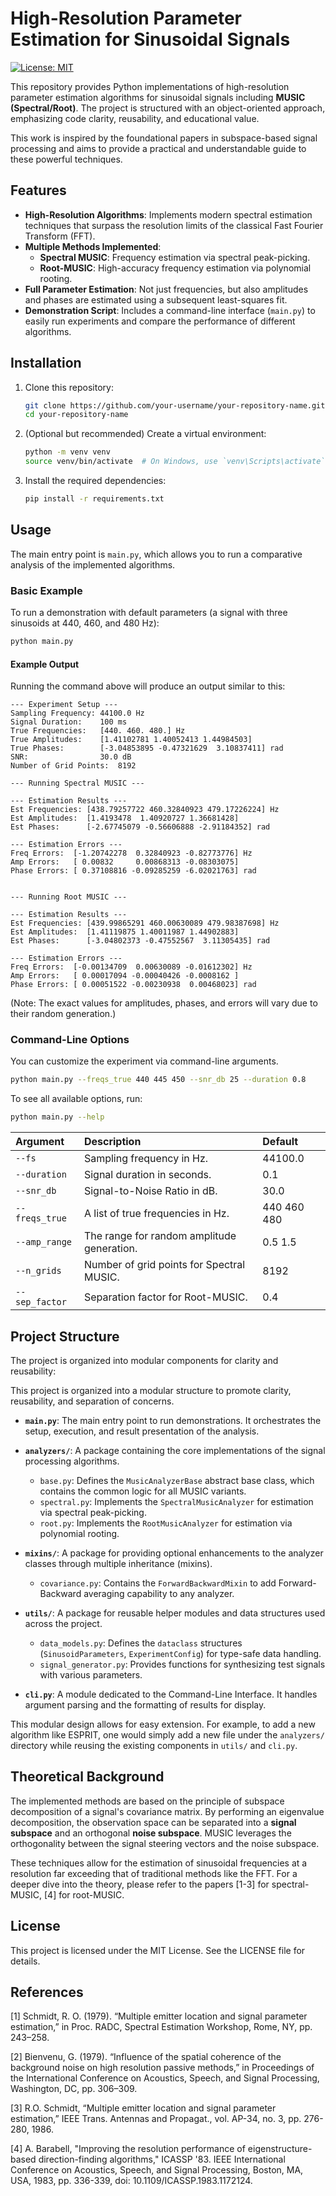 # High-Resolution Parameter Estimation for Sinusoidal Signals

[![License: MIT](https://img.shields.io/badge/License-MIT-yellow.svg)](https://opensource.org/licenses/MIT)

This repository provides Python implementations of high-resolution parameter estimation algorithms for sinusoidal signals including **MUSIC (Spectral/Root)**. The project is structured with an object-oriented approach, emphasizing code clarity, reusability, and educational value.

This work is inspired by the foundational papers in subspace-based signal processing and aims to provide a practical and understandable guide to these powerful techniques.

## Features

- **High-Resolution Algorithms**: Implements modern spectral estimation techniques that surpass the resolution limits of the classical Fast Fourier Transform (FFT).
- **Multiple Methods Implemented**:
  - **Spectral MUSIC**: Frequency estimation via spectral peak-picking.
  - **Root-MUSIC**: High-accuracy frequency estimation via polynomial rooting.
- **Full Parameter Estimation**: Not just frequencies, but also amplitudes and phases are estimated using a subsequent least-squares fit.
- **Demonstration Script**: Includes a command-line interface (`main.py`) to easily run experiments and compare the performance of different algorithms.

## Installation

1.  Clone this repository:
    ```bash
    git clone https://github.com/your-username/your-repository-name.git
    cd your-repository-name
    ```

2.  (Optional but recommended) Create a virtual environment:
    ```bash
    python -m venv venv
    source venv/bin/activate  # On Windows, use `venv\Scripts\activate`
    ```

3.  Install the required dependencies:
    ```bash
    pip install -r requirements.txt
    ```

## Usage

The main entry point is `main.py`, which allows you to run a comparative analysis of the implemented algorithms.

### Basic Example

To run a demonstration with default parameters (a signal with three sinusoids at 440, 460, and 480 Hz):

```bash
python main.py
```

#### Example Output
Running the command above will produce an output similar to this:

```
--- Experiment Setup ---
Sampling Frequency: 44100.0 Hz
Signal Duration:    100 ms
True Frequencies:   [440. 460. 480.] Hz
True Amplitudes:    [1.41102781 1.40052413 1.44984503]
True Phases:        [-3.04853895 -0.47321629  3.10837411] rad
SNR:                30.0 dB
Number of Grid Points:  8192

--- Running Spectral MUSIC ---

--- Estimation Results ---
Est Frequencies: [438.79257722 460.32840923 479.17226224] Hz
Est Amplitudes:  [1.4193478  1.40920727 1.36681428]
Est Phases:      [-2.67745079 -0.56606888 -2.91184352] rad

--- Estimation Errors ---
Freq Errors:  [-1.20742278  0.32840923 -0.82773776] Hz
Amp Errors:   [ 0.00832     0.00868313 -0.08303075]
Phase Errors: [ 0.37108816 -0.09285259 -6.02021763] rad


--- Running Root MUSIC ---

--- Estimation Results ---
Est Frequencies: [439.99865291 460.00630089 479.98387698] Hz
Est Amplitudes:  [1.41119875 1.40011987 1.44902883]
Est Phases:      [-3.04802373 -0.47552567  3.11305435] rad

--- Estimation Errors ---
Freq Errors:  [-0.00134709  0.00630089 -0.01612302] Hz
Amp Errors:   [ 0.00017094 -0.00040426 -0.0008162 ]
Phase Errors: [ 0.00051522 -0.00230938  0.00468023] rad
```

(Note: The exact values for amplitudes, phases, and errors will vary due to their random generation.)

### Command-Line Options

You can customize the experiment via command-line arguments.

```bash
python main.py --freqs_true 440 445 450 --snr_db 25 --duration 0.8
```

To see all available options, run:

```bash
python main.py --help
```

| Argument| Description | Default |
| :-------- | :-------- | :-------- |
|`--fs`| Sampling frequency in Hz.| 44100.0 |
| `--duration` | Signal duration in seconds. | 0.1|
|`--snr_db` | Signal-to-Noise Ratio in dB. | 30.0|
| `--freqs_true`  | A list of true frequencies in Hz. | 440 460 480|
| `--amp_range` | The range for random amplitude generation. | 0.5 1.5|
| `--n_grids` | Number of grid points for Spectral MUSIC. | 8192|
| `--sep_factor` | Separation factor for Root-MUSIC. | 0.4|



## Project Structure
The project is organized into modular components for clarity and reusability:

This project is organized into a modular structure to promote clarity, reusability, and separation of concerns.

-   **`main.py`**:
    The main entry point to run demonstrations. It orchestrates the setup, execution, and result presentation of the analysis.

-   **`analyzers/`**:
    A package containing the core implementations of the signal processing algorithms.
    -   `base.py`: Defines the `MusicAnalyzerBase` abstract base class, which contains the common logic for all MUSIC variants.
    -   `spectral.py`: Implements the `SpectralMusicAnalyzer` for estimation via spectral peak-picking.
    -   `root.py`: Implements the `RootMusicAnalyzer` for estimation via polynomial rooting.

-   **`mixins/`**:
    A package for providing optional enhancements to the analyzer classes through multiple inheritance (mixins).
    -   `covariance.py`: Contains the `ForwardBackwardMixin` to add Forward-Backward averaging capability to any analyzer.

-   **`utils/`**:
    A package for reusable helper modules and data structures used across the project.
    -   `data_models.py`: Defines the `dataclass` structures (`SinusoidParameters`, `ExperimentConfig`) for type-safe data handling.
    -   `signal_generator.py`: Provides functions for synthesizing test signals with various parameters.

-   **`cli.py`**:
    A module dedicated to the Command-Line Interface. It handles argument parsing and the formatting of results for display.

This modular design allows for easy extension. For example, to add a new algorithm like ESPRIT, one would simply add a new file under the `analyzers/` directory while reusing the existing components in `utils/` and `cli.py`.

## Theoretical Background

The implemented methods are based on the principle of subspace decomposition of a signal's covariance matrix. By performing an eigenvalue decomposition, the observation space can be separated into a **signal subspace** and an orthogonal **noise subspace**.
MUSIC leverages the orthogonality between the signal steering vectors and the noise subspace.

These techniques allow for the estimation of sinusoidal frequencies at a resolution far exceeding that of traditional methods like the FFT. For a deeper dive into the theory, please refer to the papers [1-3] for spectral-MUSIC, [4] for root-MUSIC.

## License
This project is licensed under the MIT License. See the LICENSE file for details.

## References
[1] Schmidt, R. O. (1979). “Multiple emitter location and signal parameter estimation,” in Proc. RADC, Spectral Estimation Workshop, Rome, NY, pp. 243–258.

[2] Bienvenu, G. (1979). “Influence of the spatial coherence of the background noise on high resolution passive methods,” in Proceedings of the International Conference on Acoustics, Speech, and Signal Processing, Washington, DC, pp. 306–309.

[3] R.O. Schmidt, “Multiple emitter location and signal parameter estimation,” IEEE Trans. Antennas and Propagat., vol. AP-34, no. 3, pp. 276-280, 1986.

[4] A. Barabell, "Improving the resolution performance of eigenstructure-based direction-finding algorithms," ICASSP '83. IEEE International Conference on Acoustics, Speech, and Signal Processing, Boston, MA, USA, 1983, pp. 336-339, doi: 10.1109/ICASSP.1983.1172124.
